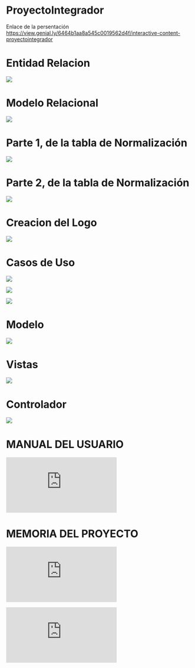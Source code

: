 # ProyectoIntegrador

Enlace de la persentación
https://view.genial.ly/6464b1aa8a545c0019562d4f/interactive-content-proyectointegrador

# Entidad Relacion

![](https://github.com/ameliamariacocalopez/ProyectoIntegrador/blob/main/base_datos/EntidadRelacion.png)

# Modelo Relacional

![](https://github.com/ameliamariacocalopez/ProyectoIntegrador/blob/main/base_datos/ModeloRelacional.jpg)

# Parte 1, de la tabla de Normalización

![](https://github.com/ameliamariacocalopez/ProyectoIntegrador/blob/main/base_datos/1.jpg)

# Parte 2, de la tabla de Normalización

![](https://github.com/ameliamariacocalopez/ProyectoIntegrador/blob/main/base_datos/2.jpg)

# Creacion del Logo

![](https://github.com/ameliamariacocalopez/ProyectoIntegrador/blob/main/entornos_desarrollo/WhatsApp%20Image%202023-04-20%20at%2013.49.57.jpeg)

# Casos de Uso

![](https://github.com/ameliamariacocalopez/ProyectoIntegrador/blob/main/entornos_desarrollo/casosUso1.JPG)

![](https://github.com/ameliamariacocalopez/ProyectoIntegrador/blob/main/entornos_desarrollo/casosUso2.JPG)

![](https://github.com/ameliamariacocalopez/ProyectoIntegrador/blob/main/entornos_desarrollo/casosUso3.JPG)

# Modelo

![](https://github.com/ameliamariacocalopez/ProyectoIntegrador/blob/main/entornos_desarrollo/Modelo.png)

# Vistas

![](https://github.com/ameliamariacocalopez/ProyectoIntegrador/blob/main/entornos_desarrollo/Vistas.png)

# Controlador

![](https://github.com/ameliamariacocalopez/ProyectoIntegrador/blob/main/entornos_desarrollo/Controlador.png)
# MANUAL DEL USUARIO

![Manual](https://github.com/ameliamariacocalopez/ProyectoIntegrador/blob/main/Manual%20del%20Usuario.pdf)

# MEMORIA DEL PROYECTO

![Memoria](https://github.com/ameliamariacocalopez/ProyectoIntegrador/blob/main/MemoriaProyectoIntegrador.pdf)

![Aqui tenemos el SQL ](https://github.com/ameliamariacocalopez/ProyectoIntegrador/blob/main/base_datos/Basededatos.sql)
